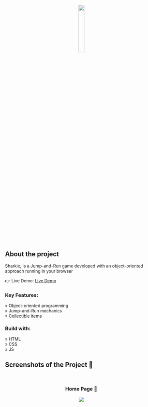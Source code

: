 <div align='center'><img style="width:20%" src='https://github.com/flos-code/Sharkie/assets/148456982/125198b4-3abd-4fb7-84d6-b3bae6afa284'/></div>

<h2>About the project</h2>

  <p>Sharkie, is a Jump-and-Run game developed with an object-oriented approach running in your browser</p>

👉 Live Demo: <a href='https://sharkie.scholz-florian.com/'>Live Demo</a>

<h3>Key Features:</h3>

» Object-oriented programming <br>
» Jump-and-Run mechanics <br>
» Collectible items


<h3>Build with:</h3>

» HTML <br>
» CSS <br>
» JS

<h2>Screenshots of the Project 📸</h2>
<br>
<h3 align='center'>Home Page 🏡</h3>

<div align='center'>
<img src='https://github.com/flos-code/Sharkie/assets/148456982/c2fde8d9-baba-446b-95e2-9c720ee4db69'/>

</div>
